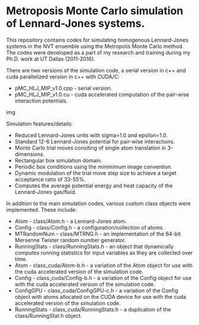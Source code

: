 # Metroposis Monte Carlo simulation of Lennard-Jones systems.

This repository contains codes for simulating homogenous Lennard-Jones systems in the NVT ensemble using the Metropolis Monte Carlo method. The codes were developed as a part of my research and training during my Ph.D. work at UT Dallas (2011-2016).

There are two versions of the simulation code, a serial version in c++ and cuda parallelized version in c++ with CUDA/C:
  * pMC_HLJ_MIP_v1.0.cpp - serial version.
  * pMC_HLJ_MIP_v1.0.cu - cuda accelerated computation of the pair-wise interaction potentials.

img

Simulation features/details:

  * Reduced Lennard-Jones units with sigma=1.0 and epsilon=1.0.
  * Standard 12-6 Lennard-Jones potential for pair-wise interactions.
  * Monte Carlo trial moves consiting of single atom translation in 3-dimensions.
  * Rectangular box simulation domain.
  * Periodic box conditions using the minimimum image convention. 
  * Dynamic modulation of the trial move step size to achieve a target acceptance ratio of 33-55%.
  * Computes the average potential energy and heat capacity of the Lennard-Jones gas/fluid.
  
In addition to the main simulation codes, various custom class objects were implemented. These include:

  * Atom - class/Atom.h - a Lennard-Jones atom.
  * Config - class/Config.h - a configuration/collection of atoms.
  * MTRandomNum - class/MTRNG.h - an implementation of the 64-bit Mersenne Twister random number generator.
  * RunningStats - class/RunningStats.h - an object that dynamically computes running statistics for input variables as they are collected over time. 
  * Atom - class_cuda/Atom-b.h - a variation of the Atom object for use with the cuda accelerated version of the simulation code.
  * Config - class_cuda/Config-b.h - a variation of the Config object for use with the cuda accelerated version of the simulation code.
  * ConfigGPU - class_cuda/ConfigGPU-c.h - a variation of the Config object with atoms allocated on the CUDA device for use with the cuda accelerated version of the simulation code.
  * RunningStats - class_cuda/RunningStats.h - a duplication of the class/RunningStat.h object.
  


  
